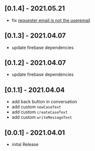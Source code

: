 ## [0.1.4] - 2021.05.21
* fix [requester email is not the useremail](https://github.com/cedteg/flutter_support_chat/issues/2) 
## [0.1.3] - 2021.04.07
* update firebase dependencies
## [0.1.2] - 2021.04.07
* update firebase dependencies
## [0.1.1] - 2021.04.04
* add back button in conversation
* add custom `newCaseText`
* add custom `createCaseText`
* add custom `writeMessageText`
## [0.0.1] - 2021.04.01
* inital Release
